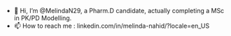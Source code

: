 - 👋 Hi, I’m @MelindaN29, a Pharm.D candidate, actually completing a MSc in PK/PD Modelling. 
- 📫 How to reach me : linkedin.com/in/melinda-nahid/?locale=en_US

<!---
MelindaN29/MelindaN29 is a ✨ special ✨ repository because its `README.md` (this file) appears on your GitHub profile.
You can click the Preview link to take a look at your changes.
--->
